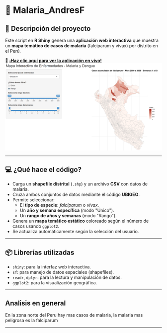 # 🦟 Malaria_AndresF

## 📌 Descripción del proyecto

Este script en **R Shiny** genera una **aplicación web interactiva** que muestra un **mapa temático de casos de malaria** (falciparum y vivax) por distrito en el Perú.

🔗 **[¡Haz clic aquí para ver la aplicación en vivo!](https://andresfigueroa.shinyapps.io/data/)**
![Mapa interactivo de malaria](malaria_mapa_interactivo.png)

---

## 💻 ¿Qué hace el código?

- Carga un **shapefile distrital** (`.shp`) y un archivo **CSV** con datos de malaria.
- Cruza ambos conjuntos de datos mediante el código **UBIGEO**.
- Permite seleccionar:
  - El **tipo de especie**: *falciparum* o *vivax*.
  - Un **año y semana específica** (modo "Único").
  - Un **rango de años y semanas** (modo "Rango").
- Genera un **mapa temático estático** coloreado según el número de casos usando `ggplot2`.
- Se actualiza automáticamente según la selección del usuario.

---

## 📦 Librerías utilizadas

- `shiny`: para la interfaz web interactiva.
- `sf`: para manejo de datos espaciales (shapefiles).
- `readr`, `dplyr`: para la lectura y manipulación de datos.
- `ggplot2`: para la visualización geográfica.

---
##  Analisis en general

En la zona norte del Peru hay mas casos de malaria, la malaria mas peligrosa es la falciparum

---
